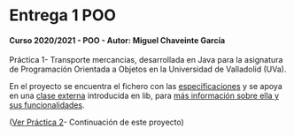 # Entrega 1 POO

#### Curso 2020/2021 - POO - Autor: Miguel Chaveinte García

Práctica 1- Transporte mercancias, desarrollada en Java para la asignatura de Programación Orientada a Objetos en la Universidad de Valladolid (UVa).

En el proyecto se encuentra el fichero con las [especificaciones](2020_poo_practica1.pdf) y se apoya en una [clase externa](https://github.com/miguelchaveinte/entrega1poo/tree/main/entrega1-migchav-jhocaba/lib/es/uva/inf/poo/maps) introducida en lib, para [más información sobre ella y sus funcionalidades](https://www.infor.uva.es/~yania/pub/poo/GPSCoordinate/doc/).

([Ver Práctica 2](https://github.com/miguelchaveinte/entrega2poo)- Continuación de este proyecto)
